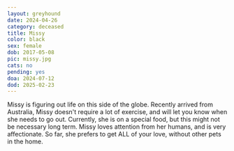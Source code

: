 ```yaml
---
layout: greyhound
date: 2024-04-26
category: deceased
title: Missy
color: black
sex: female
dob: 2017-05-08
pic: missy.jpg
cats: no
pending: yes
doa: 2024-07-12
dod: 2025-02-23
---
```

Missy is figuring out life on this side of the globe.  Recently arrived from Australia, Missy doesn't require a lot of exercise, and will let you know when she needs to go out.  Currently, she is on a special food, but this might not be necessary long term. Missy loves attention from her humans, and is very affectionate.  So far, she prefers to get ALL of your love, without other pets in the home.  

